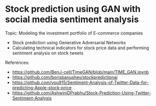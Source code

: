 # Stock prediction using GAN with social media sentiment analysis
Topic: Modeling the investment portfolio of E-commerce companies

* Stock prediction using Generative Adversarial Networks
* Calculating technical indicators for stock price data and performing sentiment analysis on stock tweets

References:
* https://github.com/BenJ-cell/TimeGAN/blob/main/TIME_GAN.ipynb
* https://github.com/borisbanushev/stockpredictionai
* https://github.com/you915/Sentiment-Analysis-of-Twitter-Data-for-predicting-Apple-stock-price
* https://github.com/AshwiniDPrabhu/Stock-Prediction-Using-Twitter-Sentiment-Analysis
